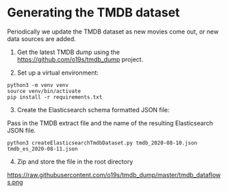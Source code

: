 # Generating the TMDB dataset

Periodically we update the TMDB dataset as new movies come out, or new data sources are added.

1. Get the latest TMDB dump using the https://github.com/o19s/tmdb_dump project.

2. Set up a virtual environment:

```
python3 -m venv venv
source venv/bin/activate
pip install -r requirements.txt
```

3. Create the Elasticsearch schema formatted JSON file:

Pass in the TMDB extract file and the name of the resulting Elasticsearch JSON file.

```
python3 createElasticsearchTmdbDataset.py tmdb_2020-08-10.json tmdb_es_2020-08-11.json
```

4. Zip and store the file in the root directory


https://raw.githubusercontent.com/o19s/tmdb_dump/master/tmdb_dataflows.png
